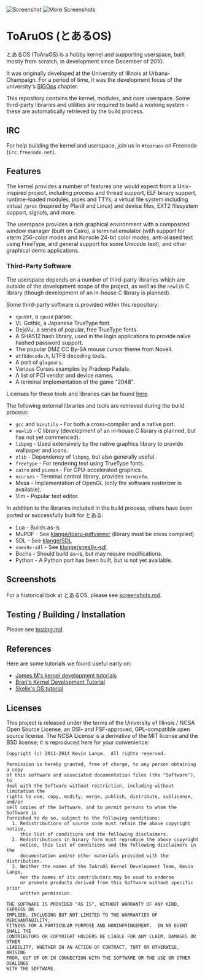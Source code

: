 ![Screenshot](http://i.imgur.com/z1aFy0C.png)
![More Screenshots](http://i.imgur.com/g3zclG2.png)

# ToAruOS (とあるOS) #

とあるOS (ToAruOS) is a hobby kernel and supporting userspace, built mostly from scratch, in development since December of 2010.

It was originally developed at the University of Illinois at Urbana-Champaign. For a period of time, it was the development focus of the university's [SIGOps](http://www.acm.uiuc.edu/sigops/) chapter.

This repository contains the kernel, modules, and core userspace. Some third-party libraries and utilities are required to build a working system - these are automatically retrieved by the build process.

## IRC ##

For help building the kernel and userspace, join us in `#toaruos` on Freenode (`irc.freenode.net`).

## Features ##

The kernel provides a number of features one would expect from a Unix-inspired project, including process and thread support, ELF binary support, runtime-loaded modules, pipes and TTYs, a virtual file system including virtual `/proc` (inspired by Plan9 and Linux) and device files, EXT2 filesystem support, signals, and more.

The userspace provides a rich graphical environment with a composited window manager (built on Cairo), a terminal emulator (with support for xterm 256-color modes and Konsole 24-bit color modes, anti-aliased text using FreeType, and general support for some Unicode text), and other graphical demo applications.

### Third-Party Software ###

The userspace depends on a number of third-party libraries which are outside of the development scope of the project, as well as the `newlib` C library (though development of an in-house C library is planned).

Some third-party software is provided within this repository:

* `cpudet`, a `cpuid` parser.
* VL Gothic, a Japanese TrueType font.
* DejaVu, a series of popular, free TrueType fonts.
* A SHA512 hash library, used in the login applications to provide naïve hashed password support.
* The popular DMZ CC By-SA mouse cursor theme from Novell.
* `utf8decode.h`, UTF8 decoding tools.
* A port of `glxgears`.
* Various Curses examples by Pradeep Padala.
* A list of PCI vendor and device names.
* A terminal implementation of the game "2048".

Licenses for these tools and libraries can be found [here](docs/thirdparty.md).

The following external libraries and tools are retrieved during the build process:

* `gcc` and `binutils` - For both a cross-compiler and a native port.
* `newlib` - C library (development of an in-house C library is planned, but has not yet commenced).
* `libpng` - Used extensively by the native graphics library to provide wallpaper and icons.
* `zlib` - Dependency of `libpng`, but also generally useful.
* `freetype` - For rendering text using TrueType fonts.
* `cairo` and `pixman` - For CPU-accelerated graphics.
* `ncurses` - Terminal control library, provides `terminfo`.
* Mesa - Implementation of OpenGL (only the software rasterizer is available).
* Vim - Popular text editor.

In addition to the libraries included in the build process, others have been ported or successfully built for とある:

* Lua - Builds as-is
* MuPDF - See [klange/toaru-pdfviewer](https://github.com/klange/toaru-pdfviewer) (library must be cross compiled)
* SDL - See [klange/SDL](https://github.com/klange/SDL)
* `snes9x-sdl` - See [klange/snes9x-sdl](https://github.com/klange/snes9x-sdl)
* Bochs - Should build as-is, but may require modifications.
* Python - A Python port has been built, but is not yet available.

## Screenshots ##

For a historical look at とあるOS, please see [screenshots.md](docs/screenshots.md).

## Testing / Building / Installation ##

Please see [testing.md](docs/testing.md).

## References ##
Here are some tutorials we found useful early on:

* [James M's kernel development tutorials](http://www.jamesmolloy.co.uk/tutorial_html/index.html)
* [Bran's Kernel Development Tutorial](http://www.osdever.net/bkerndev/Docs/basickernel.htm)
* [Skelix's OS tutorial](http://skelix.net/skelixos/index_en.html)

## Licenses ##

This project is released under the terms of the University of Illinois / NCSA Open Source License, an OSI- and FSF-approved, GPL-compatible open source license. The NCSA License is a derivative of the MIT license and the BSD license; it is reproduced here for your convenience:

    Copyright (c) 2011-2014 Kevin Lange.  All rights reserved.

    Permission is hereby granted, free of charge, to any person obtaining a copy
    of this software and associated documentation files (the "Software"), to
    deal with the Software without restriction, including without limitation the
    rights to use, copy, modify, merge, publish, distribute, sublicense, and/or
    sell copies of the Software, and to permit persons to whom the Software is
    furnished to do so, subject to the following conditions:
      1. Redistributions of source code must retain the above copyright notice,
         this list of conditions and the following disclaimers.
      2. Redistributions in binary form must reproduce the above copyright
         notice, this list of conditions and the following disclaimers in the
         documentation and/or other materials provided with the distribution.
      3. Neither the names of the ToAruOS Kernel Development Team, Kevin Lange,
         nor the names of its contributors may be used to endorse
         or promote products derived from this Software without specific prior
         written permission.

    THE SOFTWARE IS PROVIDED "AS IS", WITHOUT WARRANTY OF ANY KIND, EXPRESS OR
    IMPLIED, INCLUDING BUT NOT LIMITED TO THE WARRANTIES OF MERCHANTABILITY,
    FITNESS FOR A PARTICULAR PURPOSE AND NONINFRINGEMENT.  IN NO EVENT SHALL THE
    CONTRIBUTORS OR COPYRIGHT HOLDERS BE LIABLE FOR ANY CLAIM, DAMAGES OR OTHER
    LIABILITY, WHETHER IN AN ACTION OF CONTRACT, TORT OR OTHERWISE, ARISING
    FROM, OUT OF OR IN CONNECTION WITH THE SOFTWARE OR THE USE OR OTHER DEALINGS
    WITH THE SOFTWARE.

